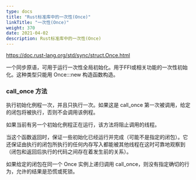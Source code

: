 ```yaml
---
type: docs
title: "Rust标准库中的一次性(Once)"
linkTitle: "一次性(Once)"
weight: 370
date: 2021-04-02
description: Rust标准库中的一次性(Once)
---
```


https://doc.rust-lang.org/std/sync/struct.Once.html

一个同步原语，可用于运行一次性全局初始化。用于FFI或相关功能的一次性初始化。这种类型只能用 Once:::new 构造函数构造。

### call_once 方法

执行初始化例程一次，并且只执行一次。如果这是 call_once 第一次被调用，给定的闭包将被执行，否则不会调用该例程。

如果当前有另一个初始化例程正在运行，该方法将阻止调用的线程。

当这个函数返回时，保证一些初始化已经运行并完成（可能不是指定的闭包）。它还保证由执行的闭包所执行的任何内存写入都能被其他线程在这时可靠地观察到（闭包和返回后执行的代码之间存在着发生前的关系）。

如果给定的闭包在同一个 Once 实例上递归调用 call_once，则没有指定确切的行为，允许的结果是恐慌或死锁。







